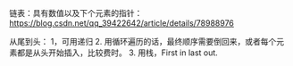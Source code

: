 链表：具有数值以及下个元素的指针：https://blog.csdn.net/qq_39422642/article/details/78988976

从尾到头：
1，可用递归
2. 用循环遍历的话，最终顺序需要倒回来，或者每个元素都是从头开始插入，比较费时。
3. 用栈，First in last out.
